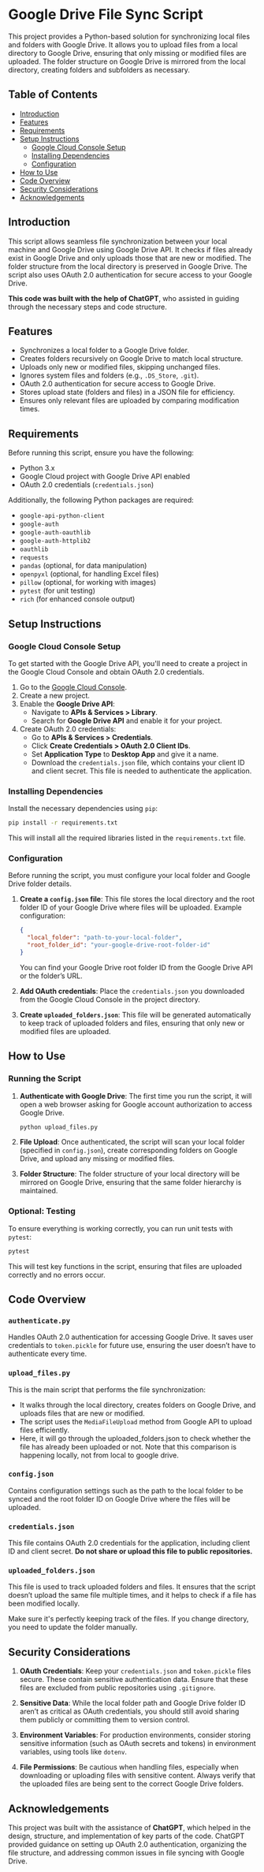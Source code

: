 # Google Drive File Sync Script

This project provides a Python-based solution for synchronizing local files and folders with Google Drive. It allows you to upload files from a local directory to Google Drive, ensuring that only missing or modified files are uploaded. The folder structure on Google Drive is mirrored from the local directory, creating folders and subfolders as necessary.

## Table of Contents
- [Introduction](#introduction)
- [Features](#features)
- [Requirements](#requirements)
- [Setup Instructions](#setup-instructions)
  - [Google Cloud Console Setup](#google-cloud-console-setup)
  - [Installing Dependencies](#installing-dependencies)
  - [Configuration](#configuration)
- [How to Use](#how-to-use)
- [Code Overview](#code-overview)
- [Security Considerations](#security-considerations)
- [Acknowledgements](#acknowledgements)

## Introduction

This script allows seamless file synchronization between your local machine and Google Drive using Google Drive API. It checks if files already exist in Google Drive and only uploads those that are new or modified. The folder structure from the local directory is preserved in Google Drive. The script also uses OAuth 2.0 authentication for secure access to your Google Drive.

**This code was built with the help of ChatGPT**, who assisted in guiding through the necessary steps and code structure.

## Features
- Synchronizes a local folder to a Google Drive folder.
- Creates folders recursively on Google Drive to match local structure.
- Uploads only new or modified files, skipping unchanged files.
- Ignores system files and folders (e.g., `.DS_Store`, `.git`).
- OAuth 2.0 authentication for secure access to Google Drive.
- Stores upload state (folders and files) in a JSON file for efficiency.
- Ensures only relevant files are uploaded by comparing modification times.

## Requirements

Before running this script, ensure you have the following:

- Python 3.x
- Google Cloud project with Google Drive API enabled
- OAuth 2.0 credentials (`credentials.json`)

Additionally, the following Python packages are required:

- `google-api-python-client`
- `google-auth`
- `google-auth-oauthlib`
- `google-auth-httplib2`
- `oauthlib`
- `requests`
- `pandas` (optional, for data manipulation)
- `openpyxl` (optional, for handling Excel files)
- `pillow` (optional, for working with images)
- `pytest` (for unit testing)
- `rich` (for enhanced console output)

## Setup Instructions

### Google Cloud Console Setup

To get started with the Google Drive API, you'll need to create a project in the Google Cloud Console and obtain OAuth 2.0 credentials.

1. Go to the [Google Cloud Console](https://console.cloud.google.com/).
2. Create a new project.
3. Enable the **Google Drive API**:
   - Navigate to **APIs & Services > Library**.
   - Search for **Google Drive API** and enable it for your project.
4. Create OAuth 2.0 credentials:
   - Go to **APIs & Services > Credentials**.
   - Click **Create Credentials > OAuth 2.0 Client IDs**.
   - Set **Application Type** to **Desktop App** and give it a name.
   - Download the `credentials.json` file, which contains your client ID and client secret. This file is needed to authenticate the application.

### Installing Dependencies

Install the necessary dependencies using `pip`:

```bash
pip install -r requirements.txt
```

This will install all the required libraries listed in the `requirements.txt` file.

### Configuration

Before running the script, you must configure your local folder and Google Drive folder details.

1. **Create a `config.json` file**: This file stores the local directory and the root folder ID of your Google Drive where files will be uploaded. Example configuration:
   
   ```json
   {
     "local_folder": "path-to-your-local-folder",
     "root_folder_id": "your-google-drive-root-folder-id"
   }
   ```

   You can find your Google Drive root folder ID from the Google Drive API or the folder’s URL.

2. **Add OAuth credentials**: Place the `credentials.json` you downloaded from the Google Cloud Console in the project directory.

3. **Create `uploaded_folders.json`**: This file will be generated automatically to keep track of uploaded folders and files, ensuring that only new or modified files are uploaded.

## How to Use

### Running the Script

1. **Authenticate with Google Drive**:
   The first time you run the script, it will open a web browser asking for Google account authorization to access Google Drive.

   ```bash
   python upload_files.py
   ```

2. **File Upload**:
   Once authenticated, the script will scan your local folder (specified in `config.json`), create corresponding folders on Google Drive, and upload any missing or modified files.

3. **Folder Structure**:
   The folder structure of your local directory will be mirrored on Google Drive, ensuring that the same folder hierarchy is maintained.

### Optional: Testing

To ensure everything is working correctly, you can run unit tests with `pytest`:

```bash
pytest
```

This will test key functions in the script, ensuring that files are uploaded correctly and no errors occur.

## Code Overview

### `authenticate.py`
Handles OAuth 2.0 authentication for accessing Google Drive. It saves user credentials to `token.pickle` for future use, ensuring the user doesn’t have to authenticate every time.

### `upload_files.py`
This is the main script that performs the file synchronization:
- It walks through the local directory, creates folders on Google Drive, and uploads files that are new or modified.
- The script uses the `MediaFileUpload` method from Google API to upload files efficiently.
- Here, it will go through the uploaded_folders.json to check whether the file has already been uploaded or not. Note that this comparison is happening locally, not from local to google drive.

### `config.json`
Contains configuration settings such as the path to the local folder to be synced and the root folder ID on Google Drive where the files will be uploaded.

### `credentials.json`
This file contains OAuth 2.0 credentials for the application, including client ID and client secret. **Do not share or upload this file to public repositories.**

### `uploaded_folders.json`
This file is used to track uploaded folders and files. It ensures that the script doesn’t upload the same file multiple times, and it helps to check if a file has been modified locally.

Make sure it's perfectly keeping track of the files. If you change directory, you need to update the folder manually.

## Security Considerations

1. **OAuth Credentials**: Keep your `credentials.json` and `token.pickle` files secure. These contain sensitive authentication data. Ensure that these files are excluded from public repositories using `.gitignore`.
   
2. **Sensitive Data**: While the local folder path and Google Drive folder ID aren’t as critical as OAuth credentials, you should still avoid sharing them publicly or committing them to version control.

3. **Environment Variables**: For production environments, consider storing sensitive information (such as OAuth secrets and tokens) in environment variables, using tools like `dotenv`.

4. **File Permissions**: Be cautious when handling files, especially when downloading or uploading files with sensitive content. Always verify that the uploaded files are being sent to the correct Google Drive folders.

## Acknowledgements

This project was built with the assistance of **ChatGPT**, which helped in the design, structure, and implementation of key parts of the code. ChatGPT provided guidance on setting up OAuth 2.0 authentication, organizing the file structure, and addressing common issues in file syncing with Google Drive.


